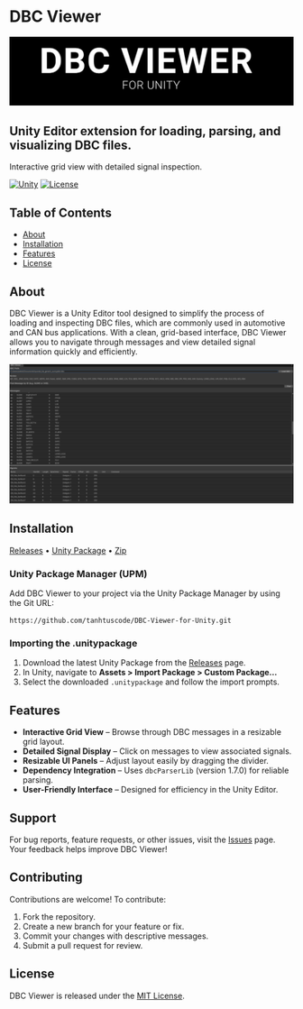 # DBC Viewer

![DBC Viewer](https://github.com/tanhtuscode/DBC-Viewer-for-Unity/blob/main/Document/banner.png)

## Unity Editor extension for loading, parsing, and visualizing DBC files.

Interactive grid view with detailed signal inspection.

[![Unity](https://img.shields.io/badge/unity-2020.3%2B-blue.svg)](https://unity3d.com/get-unity/download)
[![License](https://img.shields.io/badge/License-MIT-brightgreen.svg)](https://github.com/YourUsername/DBC-Viewer/blob/master/LICENSE)

## Table of Contents

- [About](#about)
- [Installation](#installation)
- [Features](#features)
- [License](#license)

## About

DBC Viewer is a Unity Editor tool designed to simplify the process of loading and inspecting DBC files, which are commonly used in automotive and CAN bus applications. With a clean, grid-based interface, DBC Viewer allows you to navigate through messages and view detailed signal information quickly and efficiently.

![DBC Viewer Grid](https://github.com/tanhtuscode/DBC-Viewer-for-Unity/blob/main/Document/look.png)

## Installation

[Releases](https://github.com/tanhtuscode/DBC-Viewer-for-Unity/releases) • [Unity Package](https://github.com/tanhtuscode/DBC-Viewer-for-Unity/releases/download/public/DbcViewerUnity.unitypackage) • [Zip](https://github.com/tanhtuscode/DBC-Viewer-for-Unity/archive/master.zip)

### Unity Package Manager (UPM)

Add DBC Viewer to your project via the Unity Package Manager by using the Git URL:

```
https://github.com/tanhtuscode/DBC-Viewer-for-Unity.git

```

### Importing the .unitypackage

1. Download the latest Unity Package from the [Releases](https://github.com/tanhtuscode/DBC-Viewer-for-Unity/releases) page.
2. In Unity, navigate to **Assets > Import Package > Custom Package…**
3. Select the downloaded `.unitypackage` and follow the import prompts.

## Features

- **Interactive Grid View** – Browse through DBC messages in a resizable grid layout.
- **Detailed Signal Display** – Click on messages to view associated signals.
- **Resizable UI Panels** – Adjust layout easily by dragging the divider.
- **Dependency Integration** – Uses `dbcParserLib` (version 1.7.0) for reliable parsing.
- **User-Friendly Interface** – Designed for efficiency in the Unity Editor.

## Support

For bug reports, feature requests, or other issues, visit the [Issues](https://github.com/tanhtuscode/DBC-Viewer-for-Unity/issues) page. Your feedback helps improve DBC Viewer!

## Contributing

Contributions are welcome! To contribute:

1. Fork the repository.
2. Create a new branch for your feature or fix.
3. Commit your changes with descriptive messages.
4. Submit a pull request for review.

## License

DBC Viewer is released under the [MIT License](LICENSE).

